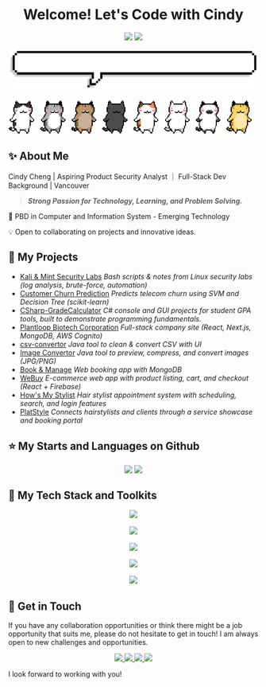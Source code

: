 
<h1 align="center">Welcome! Let's Code with Cindy</h1>

<p align="center"> 
  <img src="https://img.shields.io/github/followers/chengcindyy?style=for-the-badge&color=%23FF9FB2" />
  <img src="https://img.shields.io/github/created-at/chengcindyy/chengcindyy?style=for-the-badge&color=%23FBDCE2" />
</p>

![titleGIF](/pixel-speech-bubble.gif)

![dividerGIF](/ezgif-6-1d4bacd318.gif)

## :sparkles: About Me

Cindy Cheng  |  Aspiring Product Security Analyst ｜ Full-Stack Dev Background | Vancouver

> ***Strong Passion for Technology, Learning, and Problem Solving.***

:book: PBD in Computer and Information System - Emerging Technology

:bulb: Open to collaborating on projects and innovative ideas.

## :dart: My Projects
- [Kali & Mint Security Labs](https://github.com/chengcindyy/kali-mint-notes-and-scripts)
  *Bash scripts & notes from Linux security labs (log analysis, brute-force, automation)*
- [Customer Churn Prediction](https://github.com/chengcindyy/customer-churn-prediction)
  *Predicts telecom churn using SVM and Decision Tree (scikit-learn)*
- [CSharp-GradeCalculator](https://github.com/chengcindyy/CSharp-GradeCalculator)
  *C# console and GUI projects for student GPA tools, built to demonstrate programming fundamentals.*
- [Plantloop Biotech Corporation](https://plantloopbiotech.com/)
  *Full-stack company site (React, Next.js, MongoDB, AWS Cognito)*
- [csv-convertor](https://github.com/chengcindyy/csv-convertor)
  *Java tool to clean & convert CSV with UI*
- [Image Convertor](https://github.com/chengcindyy/image_convertor)
  *Java tool to preview, compress, and convert images (JPG/PNG)*
- [Book & Manage](https://booknmanage.codingwithcindy.com)
  *Web booking app with MongoDB*
- [WeBuy](https://github.com/chengcindyy/WeBuy)
  *E-commerce web app with product listing, cart, and checkout (React + Firebase)*
- [How's My Stylist](https://github.com/chengcindyy/CSIS4175-HMS)
  *Hair stylist appointment system with scheduling, search, and login features*
- [PlatStyle](https://github.com/chengcindyy/platstyle)
  *Connects hairstylists and clients through a service showcase and booking portal*


## :star: My Starts and Languages on Github

<p align="center">
  <img src="https://github-readme-stats.vercel.app/api?username=chengcindyy&theme=dark&hide_border=true&count_private=true&hide=stars,issues,contribs&show_icons=true&rank_icon=percentile&line_height=30&bg_color=00000000&show=prs_merged,prs_merged_percentage" />
  <img src="https://github-readme-stats.vercel.app/api/top-langs/?username=chengcindyy&hide_border=true&theme=dark&layout=compact&bg_color=00000000&cache_seconds=30" />
</p>

## :gem: My Tech Stack and Toolkits

<p align="center">
  <img src="https://skillicons.dev/icons?i=bash,py,powershell,linux,docker" />
</p>

<p align="center">
  <img src="https://skillicons.dev/icons?i=vscode,eclipse,idea,github,markdown,anaconda" />
</p>

<p align="center">
  <img src="https://skillicons.dev/icons?i=java,js,ts,html,css,tailwind" />
</p>

<p align="center">
  <img src="https://skillicons.dev/icons?i=react,nextjs,nodejs,express,npm,bootstrap,materialui" />
</p>

<p align="center">
  <img src="https://skillicons.dev/icons?i=mongodb,mysql,firebase,aws,heroku" />
</p>


## :pushpin: Get in Touch

If you have any collaboration opportunities or think there might be a job opportunity that suits me, please do not hesitate to get in touch! I am always open to new challenges and opportunities.

<p align="center"> 
   <a href="https://codingwithcindy.com/">
    <img src="https://img.shields.io/badge/Portfolio-%2523000000.svg?style=for-the-badge&logo=protodotio&logoColor=white&color=%23462749" />
  </a>
  <a href="mailto:cindy.cheng@outlook.com">
    <img src="https://img.shields.io/badge/Gmail-D14836?style=for-the-badge&logo=gmail&logoColor=white" />
  </a>
  <a href="https://www.linkedin.com/in/chengcindyy/">
    <img src="https://img.shields.io/badge/LinkedIn-0077B5?style=for-the-badge&logo=linkedin&logoColor=white" />
  </a>
   <a href="https://www.instagram.com/cindyc_cc/">
    <img src="https://img.shields.io/badge/Instagram-E4405F?style=for-the-badge&logo=instagram&logoColor=white" />
  </a>
</p>

I look forward to working with you!
